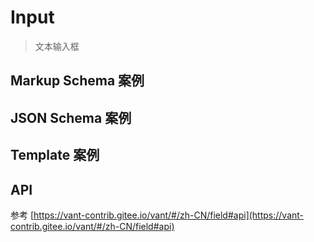 # Input

> 文本输入框

## Markup Schema 案例

<dumi-previewer demoPath="guide/input/markup-schema" />

## JSON Schema 案例

<dumi-previewer demoPath="guide/input/json-schema" />

## Template 案例

<dumi-previewer demoPath="guide/input/template" />

## API

参考 [https://vant-contrib.gitee.io/vant/#/zh-CN/field#api](https://vant-contrib.gitee.io/vant/#/zh-CN/field#api)
